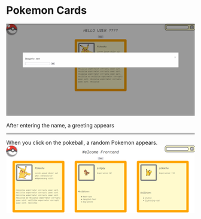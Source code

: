 # Pokemon Cards
![screenshot](./readme-assets/login.png)

After entering the name, a greeting appears
***

When you click on the pokeball, a random Pokemon appears.
![screenshot](./readme-assets/pokemons.png)
